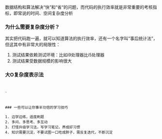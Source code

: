 
数据结构和算法解决“快”和“省“的问题，而代码的执行效率就是非常重要的考核指标，即常说的时间、空间复杂度分析

### 为什么需要复杂度分析？

其实把代码跑一遍，就可以知道算法的执行效率，还有一个名字叫“事后统计法”，但这其中有非常大的局限性：
1. 测试结果依赖测试环境：比如i9处理器比i5处理器
2. 测试结果受数据规模的影响很大

### 大O复杂度表示法

``` i = 1
````
````
````
````
`


### 一些可以让你事半功倍的学习技巧

1. 边学边练，适度刷题
2. 多问、多思考、多互动
3. 打怪升级学习法，写学习笔记，养成好习惯
4. 知识需要沉淀，不要试图一口吃成胖子，需反复迭代，不断沉淀

